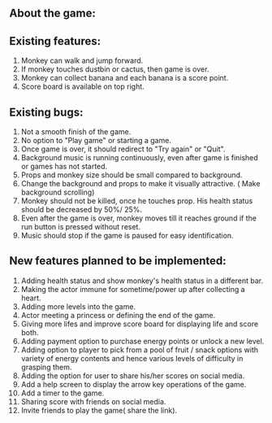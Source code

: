 ## About the game:

## Existing features:

1. Monkey can walk and jump forward.
2. If monkey touches dustbin or cactus, then game is over.
3. Monkey can collect banana and each banana is a score point.
4. Score board is available on top right.

## Existing bugs:

1. Not a smooth finish of the game.
2. No option to "Play game" or starting a game.
3. Once game is over, it should redirect to "Try again" or "Quit".
4. Background music is running continuously, even after game is finished or games has not started.
5. Props and monkey size should be small compared to background.
6. Change the background and props to make it visually attractive. ( Make background scrolling)
7. Monkey should not be killed, once he touches prop. His health status should be decreased by 50%/ 25%.
8. Even after the game is over, monkey moves till it reaches ground if the run button is pressed without reset.
9. Music should stop if the game is paused for easy identification.


## New features planned to be implemented:

1. Adding health status and show monkey's health status in a different bar.
2. Making the actor immune for sometime/power up after collecting a heart.
3. Adding more levels into the game.
4. Actor meeting a princess or defining the end of the game.
5. Giving more lifes and improve score board for displaying life and score both.
6. Adding payment option to purchase energy points or unlock a new level.
7. Adding option to player to pick from a pool of fruit / snack options with variety of energy contents and hence various levels of difficulty in grasping them.
8. Adding the option for user to share his/her scores on social media.
9. Add a help screen to display the arrow key operations of the game.
10. Add a timer to the game.
11. Sharing score with friends on social media.
12. Invite friends to play the game( share the link).



